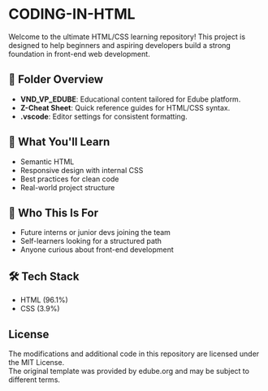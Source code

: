# CODING-IN-HTML

Welcome to the ultimate HTML/CSS learning repository! This project is designed to help beginners and aspiring developers build a strong foundation in front-end web development.

## 📂 Folder Overview
- **VND_VP_EDUBE**: Educational content tailored for Edube platform.
- **Z-Cheat Sheet**: Quick reference guides for HTML/CSS syntax.
- **.vscode**: Editor settings for consistent formatting.

## 🚀 What You'll Learn
- Semantic HTML
- Responsive design with internal CSS
- Best practices for clean code
- Real-world project structure

## 👥 Who This Is For
- Future interns or junior devs joining the team
- Self-learners looking for a structured path
- Anyone curious about front-end development

## 🛠 Tech Stack
- HTML (96.1%)
- CSS (3.9%)

## License
The modifications and additional code in this repository are licensed under the MIT License.  
The original template was provided by edube.org and may be subject to different terms.
